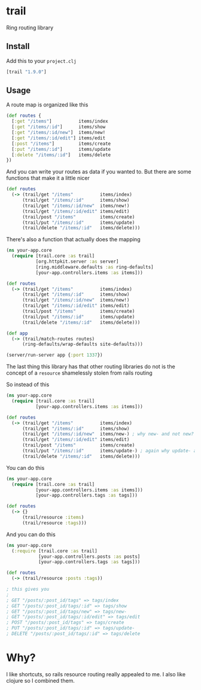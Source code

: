 # trail

Ring routing library

## Install

Add this to your `project.clj`

```clojure
[trail "1.9.0"]
```

## Usage

A route map is organized like this

```clojure
(def routes {
  [:get "/items"]          items/index
  [:get "/items/:id"]      items/show
  [:get "/items/:id/new"]  items/new!
  [:get "/items/:id/edit"] items/edit
  [:post "/items"]         items/create
  [:put "/items/:id"]      items/update
  [:delete "/items/:id"]   items/delete
})
```

And you can write your routes as data if you wanted to.
But there are some functions that make it a little nicer

```clojure
(def routes
  (-> (trail/get "/items"          items/index)
      (trail/get "/items/:id"      items/show)
      (trail/get "/items/:id/new"  items/new!)
      (trail/get "/items/:id/edit" items/edit)
      (trail/post "/items"         items/create)
      (trail/put "/items/:id"      items/update)
      (trail/delete "/items/:id"   items/delete)))
```

There's also a function that actually does the mapping

```clojure
(ns your-app.core
  (require [trail.core :as trail]
           [org.httpkit.server :as server]
           [ring.middleware.defaults :as ring-defaults]
           [your-app.controllers.items :as items]))

(def routes
  (-> (trail/get "/items"          items/index)
      (trail/get "/items/:id"      items/show)
      (trail/get "/items/:id/new"  items/new!)
      (trail/get "/items/:id/edit" items/edit)
      (trail/post "/items"         items/create)
      (trail/put "/items/:id"      items/update)
      (trail/delete "/items/:id"   items/delete)))

(def app
  (-> (trail/match-routes routes)
      (ring-defaults/wrap-defaults site-defaults)))

(server/run-server app {:port 1337})
```

The last thing this library has that other routing
libraries do not is the concept of a `resource`
shamelessly stolen from rails routing

So instead of this

```clojure
(ns your-app.core
  (require [trail.core :as trail]
           [your-app.controllers.items :as items]))

(def routes
  (-> (trail/get "/items"          items/index)
      (trail/get "/items/:id"      items/show)
      (trail/get "/items/:id/new"  items/new-) ; why new- and not new? new is a core function
      (trail/get "/items/:id/edit" items/edit)
      (trail/post "/items"         items/create)
      (trail/put "/items/:id"      items/update-) ; again why update- and not just update? core function
      (trail/delete "/items/:id"   items/delete)))
```

You can do this

```clojure
(ns your-app.core
  (require [trail.core :as trail]
           [your-app.controllers.items :as items]))
           [your-app.controllers.tags :as tags]))

(def routes
  (-> {}
      (trail/resource :items)
      (trail/resource :tags)))
```

And you can do this

```clojure
(ns your-app.core
  (:require [trail.core :as trail]
            [your-app.controllers.posts :as posts]
            [your-app.controllers.tags :as tags]))

(def routes
  (-> (trail/resource :posts :tags))

; this gives you
;
; GET "/posts/:post_id/tags" => tags/index
; GET "/posts/:post_id/tags/:id" => tags/show
; GET "/posts/:post_id/tags/new" => tags/new-
; GET "/posts/:post_id/tags/:id/edit" => tags/edit
; POST "/posts/:post_id/tags" => tags/create
; PUT "/posts/:post_id/tags/:id" => tags/update-
; DELETE "/posts/:post_id/tags/:id" => tags/delete
```

# Why?

I like shortcuts, so rails resource routing really appealed to me. I also like clojure
so I combined them.
